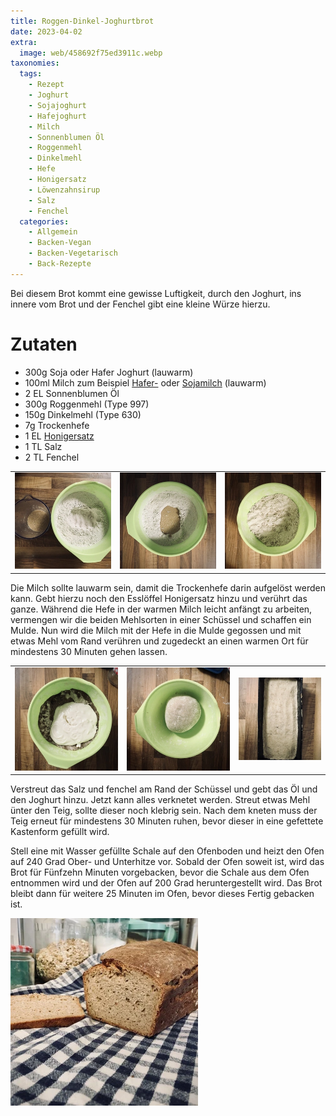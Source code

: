 ```yaml
---
title: Roggen-Dinkel-Joghurtbrot
date: 2023-04-02
extra:
  image: web/458692f75ed3911c.webp
taxonomies:
  tags:
    - Rezept
    - Joghurt
    - Sojajoghurt
    - Hafejoghurt
    - Milch
    - Sonnenblumen Öl
    - Roggenmehl
    - Dinkelmehl
    - Hefe
    - Honigersatz
    - Löwenzahnsirup
    - Salz
    - Fenchel
  categories:
    - Allgemein
    - Backen-Vegan
    - Backen-Vegetarisch
    - Back-Rezepte
---
```

Bei diesem Brot kommt eine gewisse Luftigkeit, durch den Joghurt, ins innere vom Brot und der Fenchel gibt eine kleine Würze hierzu.

<!-- more -->

# Zutaten
* 300g Soja oder Hafer Joghurt (lauwarm)
* 100ml Milch zum Beispiel [Hafer-](#) oder [Sojamilch](#) (lauwarm)
* 2 EL Sonnenblumen Öl
* 300g Roggenmehl (Type 997)
* 150g Dinkelmehl (Type 630)
* 7g Trockenhefe
* 1 EL [Honigersatz](#)
* 1 TL Salz
* 2 TL Fenchel

||||
:---:|:---:|:---:
[![Eine grüne Schale mit Mehl in dem eine Mulde ist. Danben steht ein Messbecher mit Milch und Hefe.](web/IMG_1194-thumb.webp)](web/IMG_1194.webp)|[![Eine grüne Schale in dem die Milch aus dem vorherigen Bild, in die Mulde gegossen wurde](web/IMG_1197-thumb.webp)](web/IMG_1197.webp)|[![Eine grüne Schale in dem die Mulde aus den vorherigen Bildern mit Mehl vom Rand bedeckt wurde](web/IMG_1199-thumb.webp)](web/IMG_1199.webp)

Die Milch sollte lauwarm sein, damit die Trockenhefe darin aufgelöst werden kann. Gebt hierzu noch den Esslöffel Honigersatz hinzu und verührt das ganze. Während die Hefe in der warmen Milch leicht anfängt zu arbeiten, vermengen wir die beiden Mehlsorten in einer Schüssel und schaffen ein Mulde.
Nun wird die Milch mit der Hefe in die Mulde gegossen und mit etwas Mehl vom Rand verühren und zugedeckt an einen warmen Ort für mindestens 30 Minuten gehen lassen.

||||
:---:|:---:|:---:
[![Eine grüne Schale gefüllt mit Mehl und am Rand Fenchel gestreut wurde. In der Mitte befindet sich Joghurt](web/IMG_1201-thumb.webp)](web/IMG_1201.webp)|[![Der Teig aus den vorherigen Bildern wurde in der grünen Schale zu einer Kugel geknetet](web/IMG_1202-thumb.webp)](web/IMG_1202.webp)|[![Teig in einer Kastenform von oben fotografiert](web/IMG_1205-thumb.webp)](web/IMG_1205.webp)

Verstreut das Salz und fenchel am Rand der Schüssel und gebt das Öl und den Joghurt hinzu. Jetzt kann alles verknetet werden. Streut etwas Mehl ünter den Teig, sollte dieser noch klebrig sein. Nach dem kneten muss der Teig erneut für mindestens 30 Minuten ruhen, bevor dieser in eine gefettete Kastenform gefüllt wird.

Stell eine mit Wasser gefüllte Schale auf den Ofenboden und heizt den Ofen auf 240 Grad Ober- und Unterhitze vor. Sobald der Ofen soweit ist, wird das Brot für Fünfzehn Minuten vorgebacken, bevor die Schale aus dem Ofen entnommen wird und der Ofen auf 200 Grad heruntergestellt wird. 
Das Brot bleibt dann für weitere 25 Minuten im Ofen, bevor dieses Fertig gebacken ist.

[![Ein Laib Brot mit abgeschnittener Kante auf einem karrierten Küchentuch](web/458692f75ed3911c-thumb.webp)](web/458692f75ed3911c.webp)

